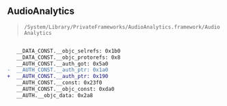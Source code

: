 ## AudioAnalytics

> `/System/Library/PrivateFrameworks/AudioAnalytics.framework/AudioAnalytics`

```diff

   __DATA_CONST.__objc_selrefs: 0x1b0
   __DATA_CONST.__objc_protorefs: 0x8
   __AUTH_CONST.__auth_got: 0x5a0
-  __AUTH_CONST.__auth_ptr: 0x1a0
+  __AUTH_CONST.__auth_ptr: 0x190
   __AUTH_CONST.__const: 0x23f0
   __AUTH_CONST.__objc_const: 0xda0
   __AUTH.__objc_data: 0x2a8

```
